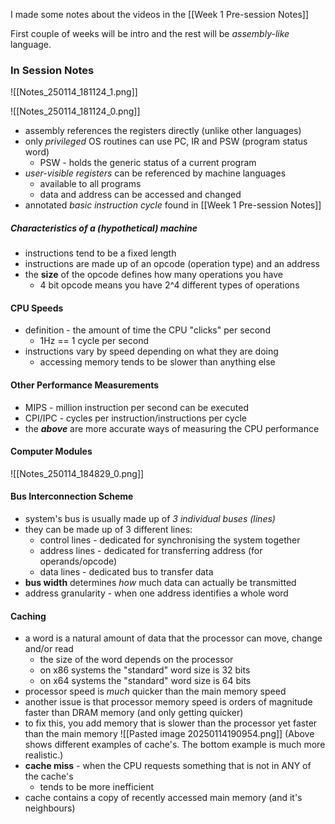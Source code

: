 I made some notes about the videos in the [[Week 1 Pre-session Notes]]

First couple of weeks will be intro and the rest will be *assembly-like* language.

### In Session Notes
![[Notes_250114_181124_1.png]]

![[Notes_250114_181124_0.png]]
- assembly references the registers directly (unlike other languages)
- only *privileged* OS routines can use PC, IR and PSW (program status word)
	- PSW - holds the generic status of a current program
- *user-visible registers* can be referenced by machine languages
	- available to all programs
	- data and address can be accessed and changed
- annotated *basic instruction cycle* found in [[Week 1 Pre-session Notes]]

##### Characteristics of a (hypothetical) machine
- instructions tend to be a fixed length
- instructions are made up of an opcode (operation type) and an address
- the **size** of the opcode defines how many operations you have 
	- 4 bit opcode means you have 2^4 different types of operations

#### CPU Speeds
- definition - the amount of time the CPU "clicks" per second
	- 1Hz == 1 cycle per second
- instructions vary by speed depending on what they are doing
	- accessing memory tends to be slower than anything else

#### Other Performance Measurements
- MIPS - million instruction per second can be executed
- CPI/IPC - cycles per instruction/instructions per cycle
- the ***above*** are more accurate ways of measuring the CPU performance

#### Computer Modules
![[Notes_250114_184829_0.png]]

#### Bus Interconnection Scheme
- system's bus is usually made up of *3 individual buses (lines)*
- they can be made up of 3 different lines:
	- control lines  - dedicated for synchronising the system together
	- address lines - dedicated for transferring address (for operands/opcode)
	- data lines - dedicated bus to transfer data
- **bus width** determines *how* much data can actually be transmitted
- address granularity - when one address identifies a whole word

#### Caching
- a word is a natural amount of data that the processor can move, change and/or read
	- the size of the word depends on the processor
	- on x86 systems the "standard" word size is 32 bits
	- on x64 systems the "standard" word size is 64 bits
- processor speed is *much* quicker than the main memory speed
- another issue is that processor memory speed is orders of magnitude faster than DRAM memory (and only getting quicker)
- to fix this, you add memory that is slower than the processor yet faster than the main memory
![[Pasted image 20250114190954.png]]
(Above shows different examples of cache's. The bottom example is much more realistic.)
- **cache miss** - when the CPU requests something that is not in ANY of the cache's
	- tends to be more inefficient
- cache contains a copy of recently accessed main memory (and it's neighbours)

